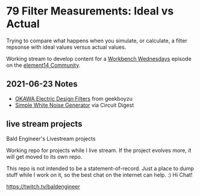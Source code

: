 # 79 Filter Measurements: Ideal vs Actual 

Trying to compare what happens when you simulate, or calculate, a filter repsonse with ideal values versus actual values.

Working stream to develop content for a [Workbench Wednesdays](https://bald.ee/wbw) episode on the [element14 Community](https://www.element14.com/?ICID=baldengineer).

## 2021-06-23 Notes
* [OKAWA Electric Design Filters](http://sim.okawa-denshi.jp/en/) from geekboyzu
* [Simple White Noise Generator](https://circuitdigest.com/electronic-circuits/simple-white-noise-generator-circuit-diagram) via Circuit Digest

## live stream projects
 Bald Engineer's Livestream projects

Working repo for projects while I live stream. If the project evolves more, it will get moved to its own repo.

This repo is not intended to be a statement-of-record. Just a place to dump stuff while I work on it, so the best chat on the internet can help. :) Hi Chat!

https://twitch.tv/baldengineer